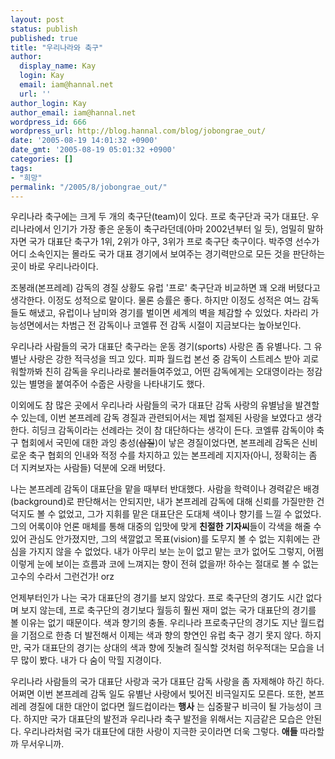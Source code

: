 ```yaml
---
layout: post
status: publish
published: true
title: "우리나라와 축구"
author:
  display_name: Kay
  login: Kay
  email: iam@hannal.net
  url: ''
author_login: Kay
author_email: iam@hannal.net
wordpress_id: 666
wordpress_url: http://blog.hannal.com/blog/jobongrae_out/
date: '2005-08-19 14:01:32 +0900'
date_gmt: '2005-08-19 05:01:32 +0900'
categories: []
tags:
- "희망"
permalink: "/2005/8/jobongrae_out/"
---
```

<p>우리나라 축구에는 크게 두 개의 축구단(team)이 있다. 프로 축구단과 국가 대표단. 우리나라에서 인기가 가장 좋은 운동이 축구라던데(아마 2002년부터 일 듯), 엄밀히 말하자면 국가 대표단 축구가 1위, 2위가 야구, 3위가 프로 축구단 축구이다. 박주영 선수가 어디 소속인지는 몰라도 국가 대표 경기에서 보여주는 경기력만으로 모든 것을 판단하는 곳이 바로 우리나라이다.</p>
<p>조봉래(본프레레) 감독의 경질 상황도 유럽 '프로' 축구단과 비교하면 꽤 오래 버텼다고 생각한다. 이정도 성적으로 말이다. 물론 승률은 좋다. 하지만 이정도 성적은 여느 감독들도 해냈고, 유럽이나 남미와 경기를 벌이면 세계의 벽을 체감할 수 있었다. 차라리 가능성면에서는 차범근 전 감독이나 코엘류 전 감독 시절이 지금보다는 높아보인다.</p>
<p>우리나라 사람들의 국가 대표단 축구라는 운동 경기(sports) 사랑은 좀 유별나다. 그 유별난 사랑은 강한 적극성을 띄고 있다. 피파 월드컵 본선 중 감독이 스트레스 받아 괴로워할까봐 친히 감독을 우리나라로 불러들여주었고, 어떤 감독에게는 오대영이라는 정감있는 별명을 붙여주어 수줍은 사랑을 나타내기도 했다.</p>
<p>이외에도 참 많은 곳에서 우리나라 사람들의 국가 대표단 감독 사랑의 유별남을 발견할 수 있는데, 이번 본프레레 감독 경질과 관련되어서는 제법 절제된 사랑을 보였다고 생각한다. 히딩크 감독이라는 선례라는 것이 참 대단하다는 생각이 든다. 코엘류 감독이야 축구 협회에서 국민에 대한 과잉 충성(<s>삽질</s>)이 낳은 경질이었다면, 본프레레 감독은 신비로운 축구 협회의 인내와 적정 수를 차지하고 있는 본프레레 지지자(아니, 정확히는 좀 더 지켜보자는 사람들) 덕분에 오래 버텼다.</p>
<p>나는 본프레레 감독이 대표단을 맡을 때부터 반대했다. 사람을 학력이나 경력같은 배경(background)로 판단해서는 안되지만, 내가 본프레레 감독에 대해 신뢰를 가질만한 건덕지도 볼 수 없었고, 그가 지휘를 맡은 대표단은 도대체 색이나 향기를 느낄 수 없었다. 그의 어록이야 언론 매체를 통해 대중의 입맛에 맞게 <strong>친절한 기자씨</strong>들이 각색을 해줄 수 있어 관심도 안가졌지만, 그의 색깔없고 목표(vision)를 도무지 볼 수 없는 지휘에는 관심을 가지지 않을 수 없었다. 내가 아무리 보는 눈이 없고 맡는 코가 없어도 그렇지, 어쩜 이렇게 눈에 보이는 흐름과 코에 느껴지는 향이 전혀 없을까! 하수는 절대로 볼 수 없는 고수의 수라서 그런건가! orz</p>
<p>언제부터인가 나는 국가 대표단의 경기를 보지 않았다. 프로 축구단의 경기도 시간 없다며 보지 않는데, 프로 축구단의 경기보다 월등히 훨씬 재미 없는 국가 대표단의 경기를 볼 이유는 없기 때문이다. 색과 향기의 충돌. 우리나라 프로축구단의 경기도 지난 월드컵을 기점으로 한층 더 발전해서 이제는 색과 향의 향연인 유럽 축구 경기 못지 않다. 하지만, 국가 대표단의 경기는 상대의 색과 향에 짓눌려 질식할 것처럼 허우적대는 모습을 너무 많이 봤다. 내가 다 숨이 막힐 지경이다.</p>
<p>우리나라 사람들의 국가 대표단 사랑과 국가 대표단 감독 사랑을 좀 자제해야 하긴 하다. 어쩌면 이번 본프레레 감독 일도 유별난 사랑에서 빚어진 비극일지도 모른다. 또한, 본프레레 경질에 대한 대안이 없다면 월드컵이라는 <strong>행사</strong> 는 십중팔구 비극이 될 가능성이 크다. 하지만 국가 대표단의 발전과 우리나라 축구 발전을 위해서는 지금같은 모습은 안된다. 우리나라처럼 국가 대표단에 대한 사랑이 지극한 곳이라면 더욱 그렇다. <strong>애들</strong> 따라할까 무서우니까.</p>
